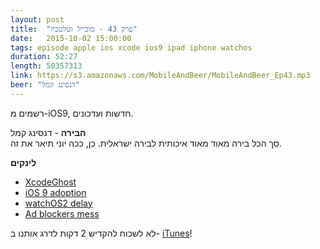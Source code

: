 ```yaml
---
layout: post
title:  "פרק 43 - מובייל וטלטביז"
date:   2015-10-02 15:00:00
tags: episode apple ios xcode ios9 ipad iphone watchos
duration: 52:27
length: 50357313
link: https://s3.amazonaws.com/MobileAndBeer/MobileAndBeer_Ep43.mp3
beer: "דנסינג קמל"
---
```


רשמים מ-iOS9, חדשות ועדכונים.

**הבירה** - דנסינג קמל  
סך הכל בירה מאוד מאוד איכותית לבירה ישראלית. כן, ככה יוני תיאר את זה.

**לינקים**

- [XcodeGhost](http://www.macrumors.com/2015/09/20/xcodeghost-chinese-malware-faq/)
- [iOS 9 adoption](https://mixpanel.com/trends/#report/ios_9/from_date:-3,report_unit:hour,to_date:0)
- [watchOS2 delay](http://www.bloomberg.com/news/articles/2015-09-21/apple-releases-watch-software-update-after-bug-caused-delay)
- [Ad blockers mess](http://www.marco.org/2015/09/21/peace-refund)

לא לשכוח להקדיש 2 דקות לדרג אותנו ב- [iTunes](https://itunes.apple.com/il/podcast/mwbyyl-wbyrh/id666362146?mt=2)!
